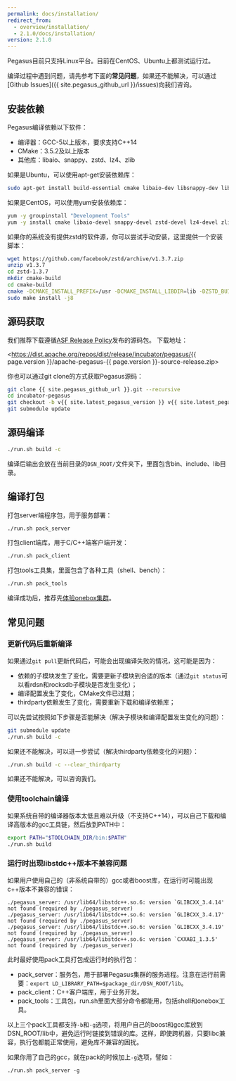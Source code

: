 ```yaml
---
permalink: docs/installation/
redirect_from:
  - overview/installation/
  - 2.1.0/docs/installation/
version: 2.1.0
---
```


Pegasus目前只支持Linux平台。目前在CentOS、Ubuntu上都测试运行过。

编译过程中遇到问题，请先参考下面的**常见问题**，如果还不能解决，可以通过[Github Issues]({{ site.pegasus_github_url }}/issues)向我们咨询。

## 安装依赖

Pegasus编译依赖以下软件：

* 编译器：GCC-5以上版本，要求支持C++14
* CMake：3.5.2及以上版本
* 其他库：libaio、snappy、zstd、lz4、zlib

如果是Ubuntu，可以使用apt-get安装依赖库：

```bash
sudo apt-get install build-essential cmake libaio-dev libsnappy-dev libzstd-dev liblz4-dev zlib1g zlib1g.dev patch git curl zip automake libtool libssl-dev bison flex
```

如果是CentOS，可以使用yum安装依赖库：

```bash
yum -y groupinstall "Development Tools"
yum -y install cmake libaio-devel snappy-devel zstd-devel lz4-devel zlib zlib-devel patch openssl-devel bison flex
```

如果你的系统没有提供zstd的软件源，你可以尝试手动安装，这里提供一个安装脚本：

```bash
wget https://github.com/facebook/zstd/archive/v1.3.7.zip
unzip v1.3.7
cd zstd-1.3.7
mkdir cmake-build
cd cmake-build
cmake -DCMAKE_INSTALL_PREFIX=/usr -DCMAKE_INSTALL_LIBDIR=lib -DZSTD_BUILD_PROGRAMS=OFF ../build/cmake
sudo make install -j8
```

## 源码获取

我们推荐下载遵循[ASF Release Policy](http://www.apache.org/legal/release-policy.html)发布的源码包。
下载地址：

<https://dist.apache.org/repos/dist/release/incubator/pegasus/{{ page.version }}/apache-pegasus-{{ page.version }}-source-release.zip>


你也可以通过git clone的方式获取Pegasus源码：

```bash
git clone {{ site.pegasus_github_url }}.git --recursive
cd incubator-pegasus
git checkout -b v{{ site.latest_pegasus_version }} v{{ site.latest_pegasus_version }}
git submodule update
```

## 源码编译

```bash
./run.sh build -c
```

编译后输出会放在当前目录的`DSN_ROOT/`文件夹下，里面包含bin、include、lib目录。

## 编译打包

打包server端程序包，用于服务部署：

```bash
./run.sh pack_server
```

打包client端库，用于C/C++端客户端开发：

```bash
./run.sh pack_client
```

打包tools工具集，里面包含了各种工具（shell、bench）：

```bash
./run.sh pack_tools
```

编译成功后，推荐先[体验onebox集群](/overview/onebox)。

## 常见问题

### 更新代码后重新编译

如果通过```git pull```更新代码后，可能会出现编译失败的情况，这可能是因为：

* 依赖的子模块发生了变化，需要更新子模块到合适的版本（通过```git status```可以看rdsn和rocksdb子模块是否发生变化）；
* 编译配置发生了变化，CMake文件已过期；
* thirdparty依赖发生了变化，需要重新下载和编译依赖库；

可以先尝试按照如下步骤是否能解决（解决子模块和编译配置发生变化的问题）：

```bash
git submodule update
./run.sh build -c
```

如果还不能解决，可以进一步尝试（解决thirdparty依赖变化的问题）：

```bash
./run.sh build -c --clear_thirdparty
```

如果还不能解决，可以咨询我们。

### 使用toolchain编译

如果系统自带的编译器版本太低且难以升级（不支持C++14），可以自己下载和编译高版本的gcc工具链，然后放到PATH中：

```bash
export PATH="$TOOLCHAIN_DIR/bin:$PATH"
./run.sh build
```

### 运行时出现libstdc++版本不兼容问题

如果用户使用自己的（非系统自带的）gcc或者boost库，在运行时可能出现c++版本不兼容的错误：

```
./pegasus_server: /usr/lib64/libstdc++.so.6: version `GLIBCXX_3.4.14' not found (required by ./pegasus_server)
./pegasus_server: /usr/lib64/libstdc++.so.6: version `GLIBCXX_3.4.17' not found (required by ./pegasus_server)
./pegasus_server: /usr/lib64/libstdc++.so.6: version `GLIBCXX_3.4.19' not found (required by ./pegasus_server)
./pegasus_server: /usr/lib64/libstdc++.so.6: version `CXXABI_1.3.5' not found (required by ./pegasus_server)
```

此时最好使用pack工具打包成运行时的执行包：

 * pack_server：服务包，用于部署Pegasus集群的服务进程。注意在运行前需要：`export LD_LIBRARY_PATH=$package_dir/DSN_ROOT/lib`。
 * pack_client：C++客户端库，用于业务开发。
 * pack_tools：工具包，run.sh里面大部分命令都能用，包括shell和onebox工具。

以上三个pack工具都支持`-b`和`-g`选项，将用户自己的boost和gcc库放到DSN_ROOT/lib中，避免运行时链接到错误的库。这样，即使跨机器，只要libc兼容，执行包都能正常使用，避免库不兼容的困扰。

如果你用了自己的gcc，就在pack的时候加上`-g`选项，譬如：

```
./run.sh pack_server -g
```
